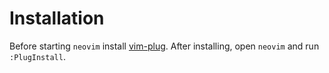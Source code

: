# Installation

Before starting `neovim` install [vim-plug](https://github.com/junegunn/vim-plug#installation).
After installing, open `neovim` and run `:PlugInstall`.
